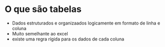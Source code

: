 # O que são tabelas
* Dados estruturados e organizaados logicamente em formato de linha e coluna
* Muito semelhante ao excel
* existe uma regra rígida para os dados de cada coluna
